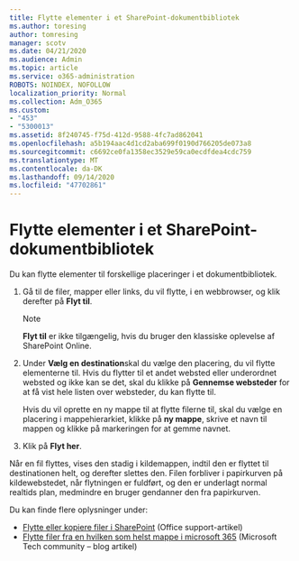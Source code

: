 ```yaml
---
title: Flytte elementer i et SharePoint-dokumentbibliotek
ms.author: toresing
author: tomresing
manager: scotv
ms.date: 04/21/2020
ms.audience: Admin
ms.topic: article
ms.service: o365-administration
ROBOTS: NOINDEX, NOFOLLOW
localization_priority: Normal
ms.collection: Adm_O365
ms.custom:
- "453"
- "5300013"
ms.assetid: 8f240745-f75d-412d-9588-4fc7ad862041
ms.openlocfilehash: a5b194aac4d1cd2aba699f0190d766205de073a8
ms.sourcegitcommit: c6692ce0fa1358ec3529e59ca0ecdfdea4cdc759
ms.translationtype: MT
ms.contentlocale: da-DK
ms.lasthandoff: 09/14/2020
ms.locfileid: "47702861"
---
```

# <a name="move-items-in-a-sharepoint-document-library"></a>Flytte elementer i et SharePoint-dokumentbibliotek

Du kan flytte elementer til forskellige placeringer i et dokumentbibliotek.
  
1. Gå til de filer, mapper eller links, du vil flytte, i en webbrowser, og klik derefter på **Flyt til**.

    > [!NOTE]
    > **Flyt til** er ikke tilgængelig, hvis du bruger den klassiske oplevelse af SharePoint Online.
  
2. Under **Vælg en destination**skal du vælge den placering, du vil flytte elementerne til. Hvis du flytter til et andet websted eller underordnet websted og ikke kan se det, skal du klikke på **Gennemse websteder** for at få vist hele listen over websteder, du kan flytte til.

    Hvis du vil oprette en ny mappe til at flytte filerne til, skal du vælge en placering i mappehierarkiet, klikke på **ny mappe**, skrive et navn til mappen og klikke på markeringen for at gemme navnet.

3. Klik på **Flyt her**.

 Når en fil flyttes, vises den stadig i kildemappen, indtil den er flyttet til destinationen helt, og derefter slettes den. Filen forbliver i papirkurven på kildewebstedet, når flytningen er fuldført, og den er underlagt normal realtids plan, medmindre en bruger gendanner den fra papirkurven.

Du kan finde flere oplysninger under:

 - [Flytte eller kopiere filer i SharePoint](https://support.office.com/article/move-or-copy-files-in-sharepoint-00e2f483-4df3-46be-a861-1f5f0c1a87bc) (Office support-artikel)
 - [Flytte filer fra en hvilken som helst mappe i microsoft 365](https://techcommunity.microsoft.com/t5/Microsoft-SharePoint-Blog/Now-move-files-anywhere-in-Office-365-SharePoint-and-OneDrive/ba-p/146973) (Microsoft Tech community – blog artikel) 